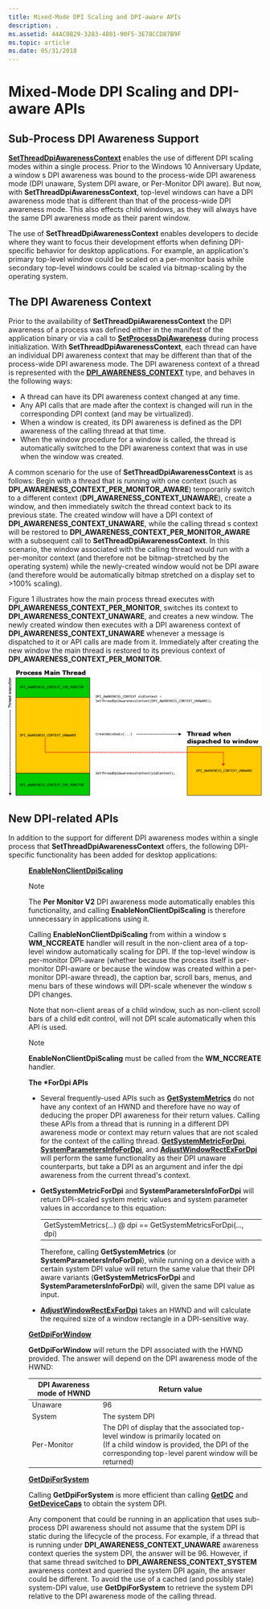 ```yaml
---
title: Mixed-Mode DPI Scaling and DPI-aware APIs
description: .
ms.assetid: 44AC0B29-3283-4801-90F5-3E78CCD87B9F
ms.topic: article
ms.date: 05/31/2018
---
```


# Mixed-Mode DPI Scaling and DPI-aware APIs

## Sub-Process DPI Awareness Support

[**SetThreadDpiAwarenessContext**](/windows/desktop/api/Winuser/nf-winuser-setthreaddpiawarenesscontext) enables the use of different DPI scaling modes within a single process. Prior to the Windows 10 Anniversary Update, a window s DPI awareness was bound to the process-wide DPI awareness mode (DPI unaware, System DPI aware, or Per-Monitor DPI aware). But now, with **SetThreadDpiAwarenessContext**, top-level windows can have a DPI awareness mode that is different than that of the process-wide DPI awareness mode. This also effects child windows, as they will always have the same DPI awareness mode as their parent window.

The use of **SetThreadDpiAwarenessContext** enables developers to decide where they want to focus their development efforts when defining DPI-specific behavior for desktop applications. For example, an application's primary top-level window could be scaled on a per-monitor basis while secondary top-level windows could be scaled via bitmap-scaling by the operating system.

## The DPI Awareness Context

Prior to the availability of **SetThreadDpiAwarenessContext** the DPI awareness of a process was defined either in the manifest of the application binary or via a call to [**SetProcessDpiAwareness**](/windows/desktop/api/ShellScalingAPI/nf-shellscalingapi-setprocessdpiawareness) during process initialization. With **SetThreadDpiAwarenessContext**, each thread can have an individual DPI awareness context that may be different than that of the process-wide DPI awareness mode. The DPI awareness context of a thread is represented with the [****DPI\_AWARENESS\_CONTEXT****](dpi-awareness-context.md) type, and behaves in the following ways:

-   A thread can have its DPI awareness context changed at any time.
-   Any API calls that are made after the context is changed will run in the corresponding DPI context (and may be virtualized).
-   When a window is created, its DPI awareness is defined as the DPI awareness of the calling thread at that time.
-   When the window procedure for a window is called, the thread is automatically switched to the DPI awareness context that was in use when the window was created.

A common scenario for the use of **SetThreadDpiAwarenessContext** is as follows: Begin with a thread that is running with one context (such as **DPI\_AWARENESS\_CONTEXT\_PER\_MONITOR\_AWARE**) temporarily switch to a different context (**DPI\_AWARENESS\_CONTEXT\_UNAWARE**), create a window, and then immediately switch the thread context back to its previous state. The created window will have a DPI context of **DPI\_AWARENESS\_CONTEXT\_UNAWARE**, while the calling thread s context will be restored to **DPI\_AWARENESS\_CONTEXT\_PER\_MONITOR\_AWARE** with a subsequent call to **SetThreadDpiAwarenessContext**. In this scenario, the window associated with the calling thread would run with a per-monitor context (and therefore not be bitmap-stretched by the operating system) while the newly-created window would not be DPI aware (and therefore would be automatically bitmap stretched on a display set to >100% scaling).

Figure 1 illustrates how the main process thread executes with **DPI\_AWARENESS\_CONTEXT\_PER\_MONITOR**, switches its context to **DPI\_AWARENESS\_CONTEXT\_UNAWARE**, and creates a new window. The newly created window then executes with a DPI awareness context of **DPI\_AWARENESS\_CONTEXT\_UNAWARE** whenever a message is dispatched to it or API calls are made from it. Immediately after creating the new window the main thread is restored to its previous context of **DPI\_AWARENESS\_CONTEXT\_PER\_MONITOR**.

![diagram showing per-monitor dpi awareness in action](images/dpi-awareness-context.png)

## New DPI-related APIs

In addition to the support for different DPI awareness modes within a single process that **SetThreadDpiAwarenessContext** offers, the following DPI-specific functionality has been added for desktop applications:<dl> <dd>[****EnableNonClientDpiScaling****](/windows/desktop/api/Winuser/nf-winuser-enablenonclientdpiscaling)<dl> <dt>



> [!Note]  
> The **Per Monitor V2** DPI awareness mode automatically enables this functionality, and calling **EnableNonClientDpiScaling** is therefore unnecessary in applications using it.

 

Calling **EnableNonClientDpiScaling** from within a window s **WM\_NCCREATE** handler will result in the non-client area of a top-level window automatically scaling for DPI. If the top-level window is per-monitor DPI-aware (whether because the process itself is per-monitor DPI-aware or because the window was created within a per-monitor DPI-aware thread), the caption bar, scroll bars, menus, and menu bars of these windows will DPI-scale whenever the window s DPI changes.
</dt> <dt>

Note that non-client areas of a child window, such as non-client scroll bars of a child edit control, will not DPI scale automatically when this API is used.
</dt> <dt>

> [!Note]  
> **EnableNonClientDpiScaling** must be called from the **WM\_NCCREATE** handler.

</dt> </dl> </dd> <dd> <b> The *ForDpi APIs </b>

-   Several frequently-used APIs such as [**GetSystemMetrics**](/windows/desktop/api/winuser/nf-winuser-getsystemmetrics) do not have any context of an HWND and therefore have no way of deducing the proper DPI awareness for their return values. Calling these APIs from a thread that is running in a different DPI awareness mode or context may return values that are not scaled for the context of the calling thread. [****GetSystemMetricForDpi****](/windows/desktop/api/Winuser/nf-winuser-getsystemmetricsfordpi), [****SystemParametersInfoForDpi****](/windows/desktop/api/Winuser/nf-winuser-systemparametersinfofordpi), and [****AdjustWindowRectExForDpi****](/windows/desktop/api/Winuser/nf-winuser-adjustwindowrectexfordpi) will perform the same functionality as their DPI unaware counterparts, but take a DPI as an argument and infer the dpi awareness from the current thread's context.
-   **GetSystemMetricForDpi** and **SystemParametersInfoForDpi** will return DPI-scaled system metric values and system parameter values in accordance to this equation:

    |                                                                 |
    |-----------------------------------------------------------------|
    | GetSystemMetrics(...) @ dpi == GetSystemMetricsForDpi(..., dpi) |

    

     

    Therefore, calling **GetSystemMetrics** (or **SystemParametersInfoForDpi**), while running on a device with a certain system DPI value will return the same value that their DPI aware variants (**GetSystemMetricsForDpi** and **SystemParametersInfoForDpi**) will, given the same DPI value as input.

-   [**AdjustWindowRectExForDpi**](/windows/desktop/api/Winuser/nf-winuser-adjustwindowrectexfordpi) takes an HWND and will calculate the required size of a window rectangle in a DPI-sensitive way.

</dd> <dd>

</dd> <dd><b><a href="/windows/desktop/api/Winuser/nf-winuser-getdpiforwindow">GetDpiForWindow</a></b><dl> <dt> <b>GetDpiForWindow</b> will return the DPI associated with the HWND provided. The answer will depend on the DPI awareness mode of the HWND:

| DPI Awareness mode of HWND | Return value                                                                                                                                                                                                  |
|----------------------------|---------------------------------------------------------------------------------------------------------------------------------------------------------------------------------------------------------------|
| Unaware                    | 96                                                                                                                                                                                                            |
| System                     | The system DPI                                                                                                                                                                                                |
| Per-Monitor                | The DPI of display that the associated top-level window is primarily located on <br/> (If a child window is provided, the DPI of the corresponding top-level parent window will be returned)<br/> |

</dt> </dl> </dd> <dd><b><a href="/windows/desktop/api/Winuser/nf-winuser-getdpiforsystem">GetDpiForSystem</a></b><dl> <dt>

Calling **GetDpiForSystem** is more efficient than calling [**GetDC**](/windows/desktop/api/winuser/nf-winuser-getdc) and [**GetDeviceCaps**](/windows/desktop/api/wingdi/nf-wingdi-getdevicecaps) to obtain the system DPI.
</dt> <dt>

Any component that could be running in an application that uses sub-process DPI awareness should not assume that the system DPI is static during the lifecycle of the process. For example, if a thread that is running under **DPI\_AWARENESS\_CONTEXT\_UNAWARE** awareness context queries the system DPI, the answer will be 96. However, if that same thread switched to **DPI\_AWARENESS\_CONTEXT\_SYSTEM** awareness context and queried the system DPI again, the answer could be different. To avoid the use of a cached (and possibly stale) system-DPI value, use **GetDpiForSystem** to retrieve the system DPI relative to the DPI awareness mode of the calling thread. 
</dt> </dl> </dd> </dl>